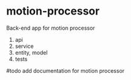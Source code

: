 # motion-processor
Back-end app for motion processor

1. api
2. service
3. entity, model
4. tests

#todo add documentation for motion processor
